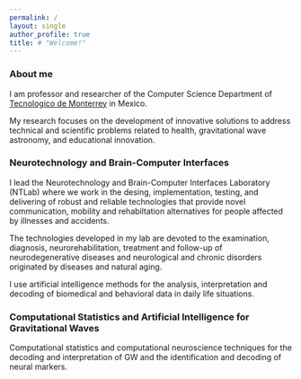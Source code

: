 ```yaml
---
permalink: /
layout: single
author_profile: true
title: # "Welcome!"
---
```


### About me

I am professor and researcher of the Computer Science Department of [Tecnologico de Monterrey](https://tec.mx/es) in Mexico.

My research focuses on the development of innovative solutions to address technical and scientific problems related to health, gravitational wave astronomy, and educational innovation.



### Neurotechnology and Brain-Computer Interfaces

I lead the Neurotechnology and Brain-Computer Interfaces Laboratory (NTLab) where we work in the desing, implementation, testing, and delivering of robust and reliable technologies that provide novel communication, mobility and rehabiltation alternatives for people affected by illnesses and accidents. 

The technologies developed in my lab are devoted to the examination, diagnosis, neurorehabilitation, treatment and follow-up of neurodegenerative diseases and neurological and chronic disorders originated by diseases and natural aging.

I use artificial intelligence methods for the analysis, interpretation and decoding of biomedical and behavioral data in daily life situations.


### Computational Statistics and Artificial Intelligence for Gravitational Waves

Computational statistics and computational neuroscience techniques for the  decoding and interpretation of GW and the identification and decoding of neural markers.
